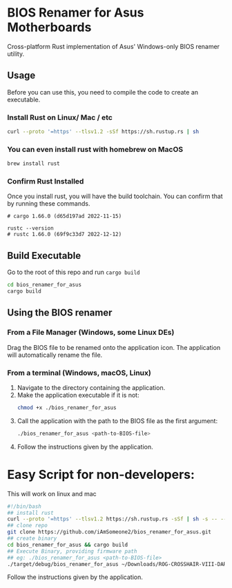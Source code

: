 # BIOS Renamer for Asus Motherboards

Cross-platform Rust implementation of Asus' Windows-only BIOS renamer utility.

## Usage
Before you can use this, you need to compile the code to create an executable.

### Install Rust on Linux/ Mac / etc
```bash
curl --proto '=https' --tlsv1.2 -sSf https://sh.rustup.rs | sh
```
### You can even install rust with homebrew on MacOS
```bash
brew install rust 
```

### Confirm Rust Installed
Once you install rust, you will have the build toolchain. You can confirm that by running these commands.
``` cargo --version
# cargo 1.66.0 (d65d197ad 2022-11-15)

rustc --version
# rustc 1.66.0 (69f9c33d7 2022-12-12)
```

## Build Executable
Go to the root of this repo and run `cargo build`
```bash
cd bios_renamer_for_asus
cargo build
```  

## Using the BIOS renamer 

### From a File Manager (Windows, some Linux DEs)

Drag the BIOS file to be renamed onto the application icon. The application will automatically rename the file.

### From a terminal (Windows, macOS, Linux)

1. Navigate to the directory containing the application.
2. Make the application executable if it is not:
   ``` bash
   chmod +x ./bios_renamer_for_asus 
   ```
3. Call the application with the path to the BIOS file as the first argument:
    ``` bash
    ./bios_renamer_for_asus <path-to-BIOS-file>
    ```
4. Follow the instructions given by the application.

# Easy Script for non-developers:
This will work on linux and mac

```bash
#!/bin/bash
## install rust
curl --proto '=https' --tlsv1.2 https://sh.rustup.rs -sSf | sh -s -- --default-toolchain nightly
## clone repo
git clone https://github.com/iAmSomeone2/bios_renamer_for_asus.git
## create binary
cd bios_renamer_for_asus && cargo build
## Execute Binary, providing firmware path
## eg: ./bios_renamer_for_asus <path-to-BIOS-file>
./target/debug/bios_renamer_for_asus ~/Downloads/ROG-CROSSHAIR-VIII-DARK-HERO-ASUS-4201.CAP
```
Follow the instructions given by the application.
